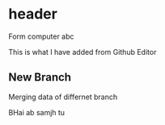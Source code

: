 # header

Form computer abc

This is what I have added from Github Editor

## New Branch

Merging data of differnet branch

BHai ab samjh tu
